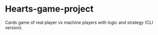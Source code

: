 # Hearts-game-project
Cards game of real player vs machine players with logic and strategy (CLI version). 
